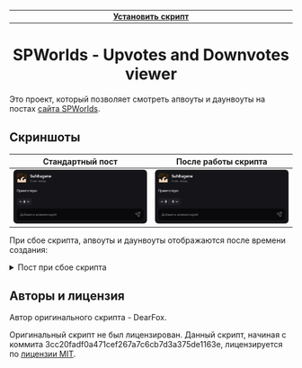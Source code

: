 <table>
  <tr><td align="center" width="2000"><b>
    <a href="spworlds-up-n-down.user.js?raw=true">Установить скрипт</a>
  </b></td></tr>
</table>

<h1 align="center">SPWorlds - Upvotes and Downvotes viewer</h1>

Это проект, который позволяет смотреть апвоуты и даунвоуты на постах
[сайта SPWorlds](https://spworlds.ru/).

## Скриншоты

<table>
  <thead>
    <th width="50%" align="center">Стандартный пост</th>
    <th width="50%" align="center">После работы скрипта</th>
  </thead>
  <tr>
    <td><img src="media/post_default.png"></td>
    <td><img src="media/post_improved.png"></td>
  </tr>
</table>

При сбое скрипта, апвоуты и даунвоуты отображаются после времени создания:

<details>
  <summary>Пост при сбое скрипта</summary>
  <img src="media/post_fallback.png" />
</details>

## Авторы и лицензия

Автор оригинального скрипта - DearFox.

Оригинальный скрипт не был лицензирован.
Данный скрипт, начиная с коммита 3cc20fadf0a471cef267a7c6cb7d3a375de1163e,
лицензируется по [лицензии MIT](LICENSE).
